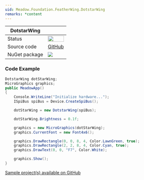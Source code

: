 ```yaml
---
uid: Meadow.Foundation.FeatherWing.DotstarWing
remarks: *content
---
```


| DotstarWing | |
|--------|--------|
| Status | <img src="https://img.shields.io/badge/Working-brightgreen" style="width: auto; height: -webkit-fill-available;" /> |
| Source code | [GitHub](https://github.com/WildernessLabs/Meadow.Foundation/tree/master/Source/Meadow.Foundation.Peripherals/FeatherWings.DotstarWing) |
| NuGet package | <a href="https://www.nuget.org/packages/Meadow.Foundation.FeatherWing.DotstarWing/" target="_blank"><img src="https://img.shields.io/nuget/v/Meadow.Foundation.FeatherWing.DotstarWing.svg?label=Meadow.Foundation.FeatherWing.DotstarWing" /></a> |

### Code Example

```csharp
DotstarWing dotStarWing;
MicroGraphics graphics;
public MeadowApp()
{
    Console.WriteLine("Initialize hardware...");
    ISpiBus spiBus = Device.CreateSpiBus();

    dotStarWing = new DotstarWing(spiBus);

    dotStarWing.Brightness = 0.1f;

    graphics = new MicroGraphics(dotStarWing);
    graphics.CurrentFont = new Font4x6();

    graphics.DrawRectangle(0, 0, 8, 4, Color.LawnGreen, true);
    graphics.DrawRectangle(2, 2, 8, 4, Color.Cyan, true);
    graphics.DrawText(0, 0, "F7", Color.White);

    graphics.Show();
}

```

[Sample project(s) available on GitHub](https://github.com/WildernessLabs/Meadow.Foundation/tree/master/Source/Meadow.Foundation.Peripherals/FeatherWings.DotstarWing/Samples/FeatherWings.DotstarWing_Sample)

